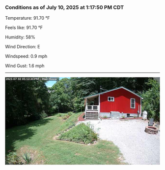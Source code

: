 ### Conditions as of July 10, 2025 at 1:17:50 PM CDT 

Temperature: 91.70 &deg;F

Feels like: 91.70 &deg;F

Humidity: 58%

Wind Direction: E

Windspeed: 0.9 mph

Wind Gust: 1.6 mph

---

<img src="./images/latest.jpeg"/>

